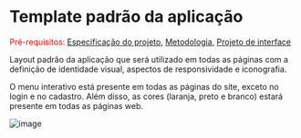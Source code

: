 # Template padrão da aplicação

<span style="color:red">Pré-requisitos: <a href="03-Product-design.md"> Especificação do projeto</a></span>, <a href="04-Metodologia.md"> Metodologia</a>, <a href="05-Projeto-interface.md"> Projeto de interface</a>

Layout padrão da aplicação que será utilizado em todas as páginas com a definição de identidade visual, aspectos de responsividade e iconografia.

O menu interativo está presente em todas as páginas do site, exceto no login e no cadastro. Além disso, as cores (laranja, preto e branco) estará presente em todas as páginas web.

![image](https://github.com/user-attachments/assets/c60b864a-aeb7-4b1a-8815-2cb56f4168ce)
